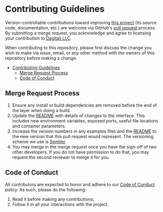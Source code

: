 # Contributing Guidelines

Version-controllable contributions toward improving [this project][README] (its source code,
documentation, etc.) are welcome via GitHub's [pull request] process.  By submitting a merge
request, you acknowledge and agree to licensing your contribution to [Dagitali LLC][owner].

When contributing to this repository, please first discuss the change you wish to make via issue,
email, or any other method with the owners of this repository before making a change.

- [Contributing Guidelines](#contributing-guidelines)
  - [Merge Request Process](#merge-request-process)
  - [Code of Conduct](#code-of-conduct)

## Merge Request Process

1. Ensure any install or build dependencies are removed before the end of the layer when doing a
   build.
2. Update the [README] with details of changes to the interface.  This includes new environment
   variables, exposed ports, useful file locations and container parameters.
3. Increase the version numbers in any examples files and the [README] to the new version that this
   pull request would represent.  The versioning scheme we use is [SemVer].
4. You may merge in the merge request once you have the sign-off of two other developers.  If you do
   not have permission to do that, you may request the second reviewer to merge it for you.

## Code of Conduct

All contributors are expected to honor and adhere to our [Code of Conduct] policy.  As such, please
do the following:

1. Read it before making any contributions;
2. Follow it in all your interactions with the project.

[Code of Conduct]: CODE_OF_CONDUCT.md
[owner]: https://dagitali.com
[pull request]: https://github.com/Dagitali/SwiftFoundationHelpers/pulls
[README]: README.md
[SemVer]: http://semver.org
